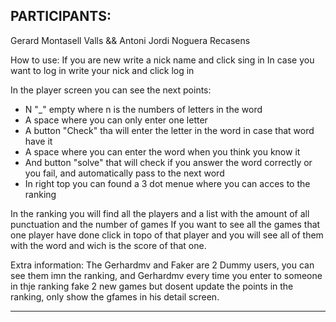 ## PARTICIPANTS:

Gerard Montasell Valls &&
Antoni Jordi Noguera Recasens

How to use:
If you are new write a nick name and click sing in
In case you want to log in write your nick and click log in

In the player screen you can see the next points:
  - N "_" empty where n is the numbers of letters in the word
  - A space where you can only enter one letter
  - A button "Check" tha will enter the letter in the word in case that word have it
  - A space where you can enter the word when you think you know it
  - And button "solve" that will check if you answer the word correctly or you fail, and automatically pass to the next word
  - In right top you can found a 3 dot menue where you can acces to the ranking

In the ranking you will find all the players and a list with the amount of all punctuation and the number of games
If you want to see all the games that one player have done click in topo of that player and you will see all of them with the word and wich is the score of that one.

Extra information:
The Gerhardmv and Faker are 2 Dummy users, you can see them imn the ranking, and Gerhardmv every time you enter to someone in thje ranking fake 2 new games but dosent update the points in the ranking, only show the gfames in his detail screen.

---
